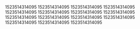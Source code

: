 1523514314095
1523514314095
1523514314095
1523514314095
1523514314095
1523514314095
1523514314095
1523514314095
1523514314095
1523514314095
1523514314095
1523514314095
1523514314095
1523514314095
1523514314095